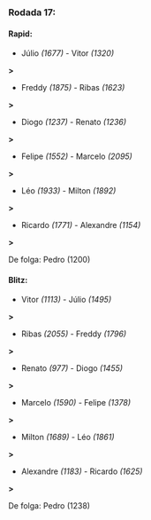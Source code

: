 ### Rodada 17:

#### Rapid:

* Júlio *(1677)*     -     Vitor *(1320)*

 **>** 
* Freddy *(1875)*     -     Ribas *(1623)*

 **>** 
* Diogo *(1237)*     -     Renato *(1236)*

 **>** 
* Felipe *(1552)*     -     Marcelo *(2095)*

 **>** 
* Léo *(1933)*     -     Milton *(1892)*

 **>** 
* Ricardo *(1771)*     -     Alexandre *(1154)*

 **>** 

De folga: Pedro (1200)

#### Blitz:

* Vitor *(1113)*     -     Júlio *(1495)*

 **>** 
* Ribas *(2055)*     -     Freddy *(1796)*

 **>** 
* Renato *(977)*     -     Diogo *(1455)*

 **>** 
* Marcelo *(1590)*     -     Felipe *(1378)*

 **>** 
* Milton *(1689)*     -     Léo *(1861)*

 **>** 
* Alexandre *(1183)*     -     Ricardo *(1625)*

 **>** 

De folga: Pedro (1238)

